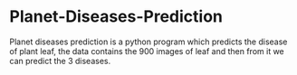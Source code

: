 # Planet-Diseases-Prediction
Planet diseases prediction is a python program which predicts the disease of plant leaf, the data contains the 900 images of leaf and then from it we can predict the 3 diseases. 

